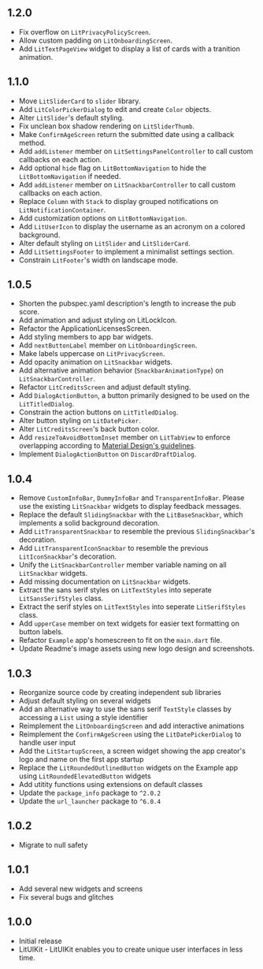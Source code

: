 ## 1.2.0

- Fix overflow on `LitPrivacyPolicyScreen`.
- Allow custom padding on `LitOnboardingScreen`.
- Add `LitTextPageView` widget to display a list of cards with a tranition animation.

## 1.1.0

- Move `LitSliderCard` to `slider` library.
- Add `LitColorPickerDialog` to edit and create `Color` objects.
- Alter `LitSlider`'s default styling.
- Fix unclean box shadow rendering on `LitSliderThumb`.
- Make `ConfirmAgeScreen` return the submitted date using a callback method.
- Add `addListener` member on `LitSettingsPanelController` to call custom callbacks on each action.
- Add optional `hide` flag on `LitBottomNavigation` to hide the `LitBottomNavigation` if needed.
- Add `addListener` member on `LitSnackbarController` to call custom callbacks on each action.
- Replace `Column` with `Stack` to display grouped notifications on `LitNotificationContainer`.
- Add customization options on `LitBottomNavigation`.
- Add `LitUserIcon` to display the username as an acronym on a colored background.
- Alter default styling on `LitSlider` and `LitSliderCard`.
- Add `LitSettingsFooter` to implement a minimalist settings section.
- Constrain `LitFooter`'s width on landscape mode.

## 1.0.5

- Shorten the pubspec.yaml description's length to increase the pub score.
- Add animation and adjust styling on LitLockIcon.
- Refactor the ApplicationLicensesScreen.
- Add styling members to app bar widgets.
- Add `nextButtonLabel` member on `LitOnboardingScreen`.
- Make labels uppercase on `LitPrivacyScreen`.
- Add opacity animation on `LitSnackbar` widgets.
- Add alternative animation behavior (`SnackbarAnimationType`) on `LitSnackbarController`.
- Refactor `LitCreditsScreen` and adjust default styling.
- Add `DialogActionButton`, a button primarily designed to be used on the `LitTitledDialog`.
- Constrain the action buttons on `LitTitledDialog`.
- Alter button styling on `LitDatePicker`.
- Alter `LitCreditsScreen`'s back button color.
- Add `resizeToAvoidBottomInset` member on `LitTabView` to enforce overlapping according to [Material Design's guidelines](https://material.io/components/app-bars-bottom#behavior).
- Implement `DialogActionButton` on `DiscardDraftDialog`.

## 1.0.4

- Remove `CustomInfoBar`, `DummyInfoBar` and `TransparentInfoBar`. Please use the existing `LitSnackbar` widgets to display feedback messages.
- Replace the default `SlidingSnackbar` with the `LitBaseSnackbar`, which implements a solid background decoration.
- Add `LitTransparentSnackbar` to resemble the previous `SlidingSnackbar`'s decoration.
- Add `LitTransparentIconSnackbar` to resemble the previous `LitIconSnackbar`'s decoration.
- Unify the `LitSnackbarController` member variable naming on all `LitSnackbar` widgets.
- Add missing documentation on `LitSnackbar` widgets.
- Extract the sans serif styles on `LitTextStyles` into seperate `LitSansSerifStyles` class.
- Extract the serif styles on `LitTextStyles` into seperate `LitSerifStyles` class.
- Add `upperCase` member on text widgets for easier text formatting on button labels.
- Refactor `Example` app's homescreen to fit on the `main.dart` file.
- Update Readme's image assets using new logo design and screenshots.

## 1.0.3

- Reorganize source code by creating independent sub libraries
- Adjust default styling on several widgets
- Add an alternative way to use the sans serif `TextStyle` classes by accessing a `List` using a style identifier
- Reimplement the `LitOnboardingScreen` and add interactive animations
- Reimplement the `ConfirmAgeScreen` using the `LitDatePickerDialog` to handle user input
- Add the `LitStartupScreen`, a screen widget showing the app creator's logo and name on the first app startup
- Replace the `LitRoundedOutlinedButton` widgets on the Example app using `LitRoundedElevatedButton` widgets
- Add utitity functions using extensions on default classes
- Update the `package_info` package to `^2.0.2`
- Update the `url_launcher` package to `^6.0.4`

## 1.0.2

- Migrate to null safety

## 1.0.1

- Add several new widgets and screens
- Fix several bugs and glitches

## 1.0.0

- Initial release
- LitUIKit - LitUIKit enables you to create unique user interfaces in less time.
